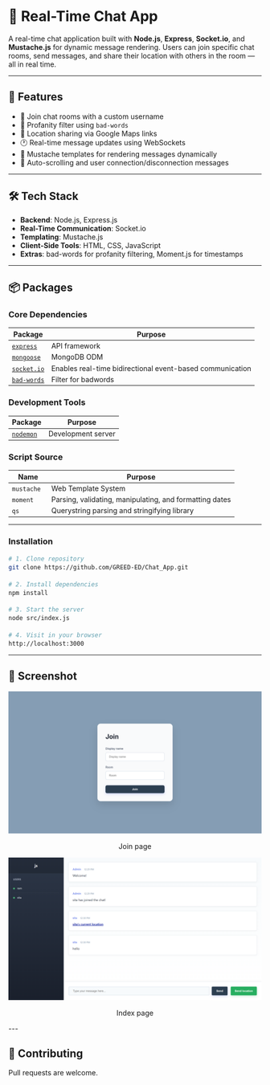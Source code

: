 # 💬 Real-Time Chat App

A real-time chat application built with **Node.js**, **Express**, **Socket.io**, and **Mustache.js** for dynamic message rendering. Users can join specific chat rooms, send messages, and share their location with others in the room — all in real time.

---

## 🚀 Features

- 🔗 Join chat rooms with a custom username
- 🧠 Profanity filter using `bad-words`
- 📍 Location sharing via Google Maps links
- 🕐 Real-time message updates using WebSockets
- 🧩 Mustache templates for rendering messages dynamically
- 🧼 Auto-scrolling and user connection/disconnection messages

---

## 🛠️ Tech Stack

- **Backend**: Node.js, Express.js
- **Real-Time Communication**: Socket.io
- **Templating**: Mustache.js
- **Client-Side Tools**: HTML, CSS, JavaScript
- **Extras**: bad-words for profanity filtering, Moment.js for timestamps

---

##  📦 Packages

### Core Dependencies
| Package | Purpose |
|---------|---------|
|  [`express`](https://www.npmjs.com/package/express) | API framework |
| [`mongoose`](https://www.npmjs.com/package/mongoose) | MongoDB ODM |
|  [`socket.io`](https://www.npmjs.com/package/socket.io) | Enables real-time bidirectional event-based communication |
| [`bad-words`](https://www.npmjs.com/package/bad-words) | Filter for badwords |

### Development Tools
| Package | Purpose |
|---------|---------|
| [`nodemon`](https://www.npmjs.com/package/nodemon) | Development server |

### Script Source
| Name | Purpose |
|---------|---------|
| `mustache ` | Web Template System |
| `moment ` | Parsing, validating, manipulating, and formatting dates |
| `qs` | Querystring parsing and stringifying library |

---
### Installation
```bash
# 1. Clone repository
git clone https://github.com/GREED-ED/Chat_App.git

# 2. Install dependencies
npm install

# 3. Start the server
node src/index.js

# 4. Visit in your browser
http://localhost:3000
```
---

## 📸 Screenshot
![Use Case](./appendix/joinPage.png)
<p style="text-align: center">Join page</p>

![Use Case](./appendix/index2.png)
<p style="text-align: center">Index page</p>
---

## 🤝 Contributing
Pull requests are welcome.
